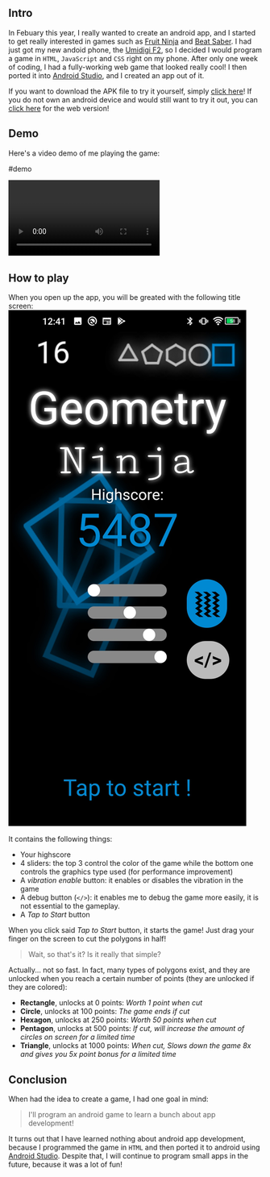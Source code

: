 ## Intro

In Febuary this year, I really wanted to create an android app, and I started to get really interested in games such as [Fruit Ninja](https://fruitninja.com/) and [Beat Saber](https://store.steampowered.com/app/620980/Beat_Saber/). I had just got my new andoid phone, the [Umidigi F2](https://www.umidigi.com/page-umidigi_f2_overview.html), so I decided I would program a game in `HTML`, `JavaScript` and `CSS` right on my phone. After only one week of coding, I had a fully-working web game that looked really cool! I then ported it into [Android Studio](https://developer.android.com/studio), and I created an app out of it.

If you want to download the APK file to try it yourself, simply [click here](app-release%20Geometry%20Ninja%206.apk)! If you do not own an android device and would still want to try it out, you can [click here](./index2.html) for the web version!

## Demo

Here's a video demo of me playing the game:

#demo

![video](20200214_122729.mp4)

## How to play

When you open up the app, you will be greated with the following title screen:
![screenshot of the game geometry ninja](Screenshot_20200430-124153.jpg)

It contains the following things:

- Your highscore
- 4 sliders: the top 3 control the color of the game while the bottom one controls the graphics type used (for performance improvement)
- A _vibration enable_ button: it enables or disables the vibration in the game
- A debug button (`</>`): it enables me to debug the game more easily, it is not essential to the gameplay.
- A _Tap to Start_ button

When you click said _Tap to Start_ button, it starts the game! Just drag your finger on the screen to cut the polygons in half!

> Wait, so that's it? Is it really that simple?

Actually... not so fast. In fact, many types of polygons exist, and they are unlocked when you reach a certain number of points (they are unlocked if they are colored):

- **Rectangle**, unlocks at 0 points: _Worth 1 point when cut_
- **Circle**, unlocks at 100 points: _The game ends if cut_
- **Hexagon**, unlocks at 250 points: _Worth 50 points when cut_
- **Pentagon**, unlocks at 500 points: _If cut, will increase the amount of circles on screen for a limited time_
- **Triangle**, unlocks at 1000 points: _When cut, Slows down the game 8x and gives you 5x point bonus for a limited time_

## Conclusion

When had the idea to create a game, I had one goal in mind:

> I'll program an android game to learn a bunch about app development!

It turns out that I have learned nothing about android app development, because I programmed the game in `HTML` and then ported it to android using [Android Studio](https://developer.android.com/studio). Despite that, I will continue to program small apps in the future, because it was a lot of fun!
